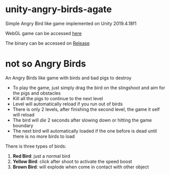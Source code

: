 # unity-angry-birds-agate

Simple Angry Bird like game implemented on Unity 2019.4.18f1

WebGL game can be accessed [here](https://a-johanes.github.io/mbkm-agate/minggu-2-angry-bird/WebGL/index.html)

The binary can be accessed on [Release](https://github.com/a-johanes/mbkm-agate/releases)


# not so Angry Birds
An Angry Birds like game with birds and bad pigs to destroy
- To play the game, just simply drag the bird on the slingshoot and aim for the pigs and obstacles
- Kill all the pigs to continue to the next level
- Level will automatically reload if you run out of birds
- There is only 2 levels, after finishing the second level, the game it self will reload
- The bird will *die* 2 seconds after slowing down or hitting the game boundary
- The next bird will automatically loaded if the one before is dead until there is no more birds to load

There is three types of birds:
  1. **Red Bird**: just a normal bird
  2. **Yellow Bird**: click after shoot to activate the speed boost
  3. **Brown Bird**: will explode when come in contact with other object
